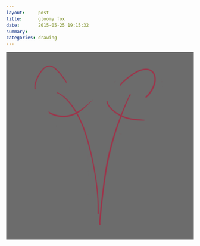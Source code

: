 ```yaml
---
layout:     post
title:      gloomy fox
date:       2015-05-25 19:15:32
summary:    
categories: drawing
---
```

![a gloomy fox](/images/blog/gloomy-fox.png "hug hug")